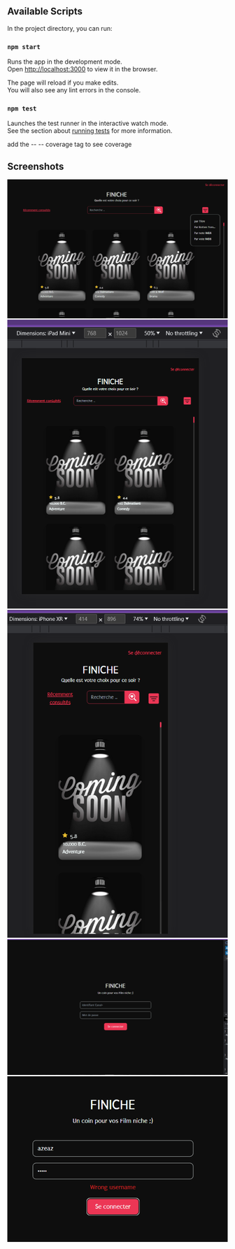 ## Available Scripts

In the project directory, you can run:

### `npm start`

Runs the app in the development mode.\
Open [http://localhost:3000](http://localhost:3000) to view it in the browser.

The page will reload if you make edits.\
You will also see any lint errors in the console.

### `npm test`

Launches the test runner in the interactive watch mode.\
See the section about [running tests](https://facebook.github.io/create-react-app/docs/running-tests) for more information.

add the -- -- coverage tag to see coverage

## Screenshots

![Alt text](./screenShots/Finiche.png)
![Alt text](./screenShots/Finiche_MD.png)
![Alt text](./screenShots/finish_sm.png)
![Alt text](./screenShots/login.png)
![Alt text](./screenShots/errorHnalder.png)

